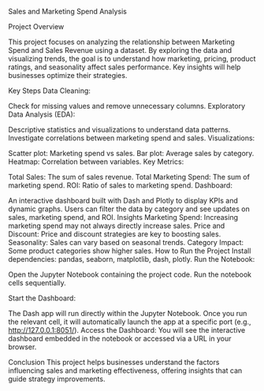 Sales and Marketing Spend Analysis

Project Overview

This project focuses on analyzing the relationship between Marketing Spend and Sales Revenue using a dataset. By exploring the data and visualizing trends, the goal is to understand how marketing, pricing, product ratings, and seasonality affect sales performance. Key insights will help businesses optimize their strategies.

Key Steps
Data Cleaning:

Check for missing values and remove unnecessary columns.
Exploratory Data Analysis (EDA):

Descriptive statistics and visualizations to understand data patterns.
Investigate correlations between marketing spend and sales.
Visualizations:

Scatter plot: Marketing spend vs sales.
Bar plot: Average sales by category.
Heatmap: Correlation between variables.
Key Metrics:

Total Sales: The sum of sales revenue.
Total Marketing Spend: The sum of marketing spend.
ROI: Ratio of sales to marketing spend.
Dashboard:

An interactive dashboard built with Dash and Plotly to display KPIs and dynamic graphs.
Users can filter the data by category and see updates on sales, marketing spend, and ROI.
Insights
Marketing Spend: Increasing marketing spend may not always directly increase sales.
Price and Discount: Price and discount strategies are key to boosting sales.
Seasonality: Sales can vary based on seasonal trends.
Category Impact: Some product categories show higher sales.
How to Run the Project
Install dependencies: pandas, seaborn, matplotlib, dash, plotly.
Run the Notebook:

Open the Jupyter Notebook containing the project code.
Run the notebook cells sequentially.

Start the Dashboard:

The Dash app will run directly within the Jupyter Notebook.
Once you run the relevant cell, it will automatically launch the app at a specific port (e.g., http://127.0.0.1:8051/).
Access the Dashboard:
You will see the interactive dashboard embedded in the notebook or accessed via a URL in your browser.

Conclusion
This project helps businesses understand the factors influencing sales and marketing effectiveness, offering insights that can guide strategy improvements.

